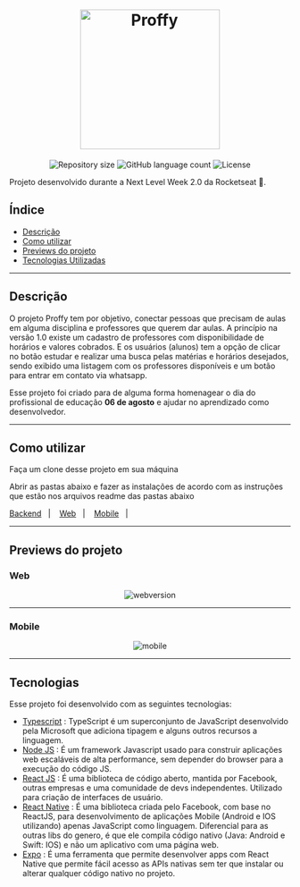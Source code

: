 <h1 align="center">
    <img alt="Proffy" src="https://ik.imagekit.io/8qmbx6p1dq/Proffy/logo_r8TSagBhF.png" width="250px" />
</h1>

<p align="center">
 <img alt="Repository size" src="https://img.shields.io/github/repo-size/luizeduul/Proffy">
 <img alt="GitHub language count" src="https://img.shields.io/github/languages/count/luizeduul/Proffy">
 <img alt="License" src="https://img.shields.io/badge/license-MIT-brightgreen">
</p>
<p>Projeto desenvolvido durante a Next Level Week 2.0 da Rocketseat 🚀.</p>

## Índice
- [Descrição](#descrição)
- [Como utilizar](#como-utilizar)
- [Previews do projeto](#previews-do-projeto)
- [Tecnologias Utilizadas](#tecnologias)

---

## Descrição

<p>O projeto Proffy tem por objetivo, conectar pessoas que precisam de aulas em alguma disciplina e professores que querem dar aulas. A princípio na versão 1.0 existe um cadastro de professores com disponibilidade de horários e valores cobrados. E os usuários (alunos) tem a opção de clicar no botão estudar e realizar uma busca pelas matérias e horários desejados, sendo exibido uma listagem com os professores disponíveis e um botão para entrar em contato via whatsapp.</p>
<p>Esse projeto foi criado para de alguma forma homenagear o dia do profissional de educação <strong>06 de agosto</strong> e ajudar no aprendizado como desenvolvedor.</p>

---

## Como utilizar 
<p>Faça um clone desse projeto em sua máquina</p>
<p>Abrir as pastas abaixo e fazer as instalações de acordo com as instruções que estão nos arquivos readme das pastas abaixo</p>
<p>
  <a href="https://github.com/luizeduul/Proffy/tree/master/backend" target="_blank" rel="noopener noreferrer">Backend</a>&nbsp;&nbsp;&nbsp;|&nbsp;&nbsp;&nbsp;
  <a href="https://github.com/luizeduul/Proffy/tree/master/web" target="_blank" rel="noopener noreferrer">Web</a>&nbsp;&nbsp;&nbsp;|&nbsp;&nbsp;&nbsp;
  <a href="https://github.com/luizeduul/Proffy/tree/master/mobile" target="_blank" rel="noopener noreferrer">Mobile</a>&nbsp;&nbsp;&nbsp;|&nbsp;&nbsp;&nbsp;
</p>

---

## Previews do projeto

<h3>Web</h3>

<p align="center">
   <img alt="webversion" src="https://ik.imagekit.io/8qmbx6p1dq/Proffy/web_proffy_IoHXZJB5D.gif"/>
</p>

---

<h3>Mobile</h3>

<p align="center">
  <img alt="mobile" src="https://ik.imagekit.io/8qmbx6p1dq/Proffy/mobile_proffy_0k7B92Nri.gif"/>
</p>

---

## Tecnologias
 Esse projeto foi desenvolvido com as seguintes tecnologias:
  - [Typescript](https://www.typescriptlang.org/) : TypeScript é um superconjunto de JavaScript desenvolvido pela Microsoft que adiciona tipagem e alguns outros recursos a linguagem.
  - [Node JS](https://nodejs.org/en/) : É um framework Javascript usado para construir aplicações web escaláveis de alta performance, sem depender do browser para a execução do código JS.
  - [React JS](https://reactjs.org) : É uma biblioteca de código aberto, mantida por Facebook, outras empresas e uma comunidade de devs independentes. Utilizado para criação de interfaces de usuário.
  - [React Native](https://facebook.github.io/react-native/) : É uma biblioteca criada pelo Facebook, com base no ReactJS, para desenvolvimento de aplicações Mobile (Android e IOS utilizando) apenas JavaScript como linguagem. Diferencial para as outras libs do genero, é que ele compila código nativo (Java: Android e Swift: IOS) e não um aplicativo com uma página web.
  - [Expo](https://docs.expo.io/) : É uma ferramenta que permite desenvolver apps com React Native que permite fácil acesso as APIs nativas sem ter que instalar ou alterar qualquer código nativo no projeto.

